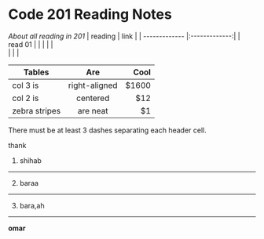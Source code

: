   # Code 201 Reading Notes
*About all reading in 201*
| reading       | link          | 
| ------------- |:-------------:| 
| read 01       |               | 
|               |               |  
|               |               |   


| Tables        | Are           | Cool  |
| ------------- |:-------------:| -----:|
| col 3 is      | right-aligned | $1600 |
| col 2 is      | centered      |   $12 |
| zebra stripes | are neat      |    $1 |

There must be at least 3 dashes separating each header cell.








thank
1. shihab
***
2. baraa
***
3. bara,ah
***
**omar**
